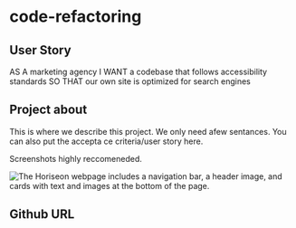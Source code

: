 # code-refactoring


## User Story ##

AS A marketing agency
I WANT a codebase that follows accessibility standards
SO THAT our own site is optimized for search engines

## Project about ##
This is where we describe this project.  We only need afew sentances.
You can also put the accepta ce criteria/user story here.

Screenshots highly reccomeneded.

![The Horiseon webpage includes a navigation bar, a header image, and cards with text and images at the bottom of the page.](./Assets/01-html-css-git-homework-demo.png)

## Github URL ##
